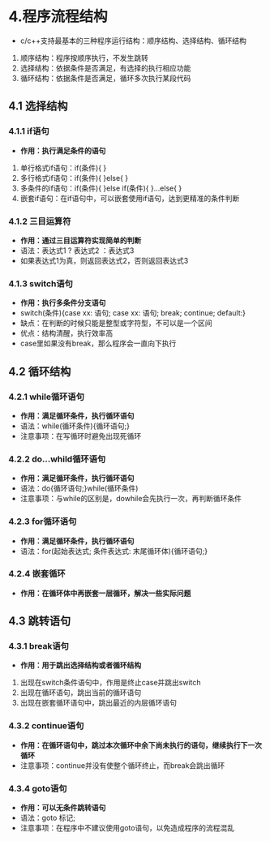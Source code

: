 # 4.程序流程结构

- c/c++支持最基本的三种程序运行结构：顺序结构、选择结构、循环结构

1. 顺序结构：程序按顺序执行，不发生跳转
2. 选择结构：依据条件是否满足，有选择的执行相应功能
3. 循环结构：依据条件是否满足，循环多次执行某段代码

## 4.1 选择结构

### 4.1.1 if语句

- **作用：执行满足条件的语句**

1. 单行格式if语句：if(条件){ }
2. 多行格式if语句：if(条件){ }else{ }
3. 多条件的if语句：if(条件){ }else if(条件){ }...else{ }
4. 嵌套if语句：在if语句中，可以嵌套使用if语句，达到更精准的条件判断

### 4.1.2 三目运算符

- **作用：通过三目运算符实现简单的判断**
- 语法：表达式1 ? 表达式2 ：表达式3
- 如果表达式1为真，则返回表达式2，否则返回表达式3

### 4.1.3 switch语句

- **作用：执行多条件分支语句**
- switch(条件){case xx: 语句; case xx: 语句; break; continue; default:}
- 缺点：在判断的时候只能是整型或字符型，不可以是一个区间
- 优点：结构清醒，执行效率高
- case里如果没有break，那么程序会一直向下执行

## 4.2 循环结构

### 4.2.1 while循环语句

- **作用：满足循环条件，执行循环语句**
- 语法：while(循环条件){循环语句;}
- 注意事项：在写循环时避免出现死循环

### 4.2.2 do...whild循环语句

- **作用：满足循环条件，执行循环语句**
- 语法：do{循环语句;}while(循环条件)
- 注意事项：与while的区别是，dowhile会先执行一次，再判断循环条件

### 4.2.3 for循环语句

- **作用：满足循环条件，执行循环语句**
- 语法：for(起始表达式; 条件表达式: 末尾循环体){循环语句;}

### 4.2.4 嵌套循环

- **作用：在循环体中再嵌套一层循环，解决一些实际问题**

## 4.3 跳转语句

### 4.3.1 break语句

- **作用：用于跳出选择结构或者循环结构**

1. 出现在switch条件语句中，作用是终止case并跳出switch
2. 出现在循环语句，跳出当前的循环语句
3. 出现在嵌套循环语句中，跳出最近的内层循环语句

### 4.3.2 continue语句

- **作用：在循环语句中，跳过本次循环中余下尚未执行的语句，继续执行下一次循环**
- 注意事项：continue并没有使整个循环终止，而break会跳出循环

### 4.3.4 goto语句

- **作用：可以无条件跳转语句**
- 语法：goto 标记;
- 注意事项：在程序中不建议使用goto语句，以免造成程序的流程混乱
